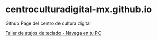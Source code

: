# centroculturadigital-mx.github.io

Github Page del centro de cultura digital

[Taller de atajos de teclado - Navega en tu PC](/atajos)

